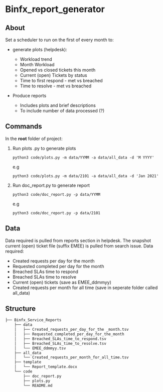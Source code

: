 # Binfx_report_generator

## About
Set a scheduler to run on the first of every month to:
- generate plots (helpdesk):
    - Workload trend
    - Month Workload
    - Opened vs closed tickets this month
    - Current (open) Tickets by status
    - Time to first respond - met vs breached
    - Time to resolve - met vs breached

- Produce reports
    - Includes plots and brief descriptions
    - To include number of data processed (?)

## Commands
In the **root** folder of project:
1. Run plots .py to generate plots

    `python3 code/plots.py -m data/YYMM -a data/all_data -d 'M YYYY'`

    e.g

    `python3 code/plots.py -m data/2101 -a data/all_data -d 'Jan 2021'`

2. Run doc_report.py to generate report

    `python3 code/doc_report.py -p data/YYMM`

    e.g

    `python3 code/doc_report.py -p data/2101`


## Data

Data required is pulled from reports section in helpdesk. The snapshot
current (open) ticket file (suffix EMEE) is pulled from search issue. Data required:
- Created requests per day for the month
- Requested completed per day for the month
- Breached SLAs time to respond
- Breached SLAs time to resolve
- Current (open) tickets (save as EMEE_ddmmyy)
- Created requests per month for all time (save in seperate folder called all_data)

## Structure

```bash
├── Binfx_Service_Reports
    ├── data
    │   ├── Created_requests_per_day_for_the _month.tsv
    │   ├── Requested_completed_per_day_for_the_month
    │   ├── Breached_SLAs_time_to_respond.tsv
    │   ├── Breached_SLAs_time_to_resolve.tsv
    │   └── EMEE_ddmmyy.tsv
    ├── all_data
    │   └── Created_requests_per_month_for_all_time.tsv
    ├── template
    │   └── Report_template.docx
    └── code
        ├── doc_report.py
        ├── plots.py
        └── README.md
```